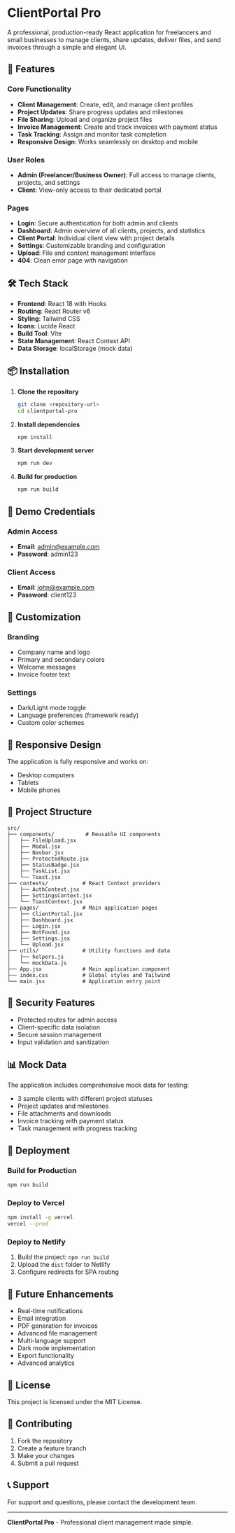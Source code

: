 # ClientPortal Pro

A professional, production-ready React application for freelancers and small businesses to manage clients, share updates, deliver files, and send invoices through a simple and elegant UI.

## 🚀 Features

### Core Functionality
- **Client Management**: Create, edit, and manage client profiles
- **Project Updates**: Share progress updates and milestones
- **File Sharing**: Upload and organize project files
- **Invoice Management**: Create and track invoices with payment status
- **Task Tracking**: Assign and monitor task completion
- **Responsive Design**: Works seamlessly on desktop and mobile

### User Roles
- **Admin (Freelancer/Business Owner)**: Full access to manage clients, projects, and settings
- **Client**: View-only access to their dedicated portal

### Pages
- **Login**: Secure authentication for both admin and clients
- **Dashboard**: Admin overview of all clients, projects, and statistics
- **Client Portal**: Individual client view with project details
- **Settings**: Customizable branding and configuration
- **Upload**: File and content management interface
- **404**: Clean error page with navigation

## 🛠️ Tech Stack

- **Frontend**: React 18 with Hooks
- **Routing**: React Router v6
- **Styling**: Tailwind CSS
- **Icons**: Lucide React
- **Build Tool**: Vite
- **State Management**: React Context API
- **Data Storage**: localStorage (mock data)

## 📦 Installation

1. **Clone the repository**
   ```bash
   git clone <repository-url>
   cd clientportal-pro
   ```

2. **Install dependencies**
   ```bash
   npm install
   ```

3. **Start development server**
   ```bash
   npm run dev
   ```

4. **Build for production**
   ```bash
   npm run build
   ```

## 🎯 Demo Credentials

### Admin Access
- **Email**: admin@example.com
- **Password**: admin123

### Client Access
- **Email**: john@example.com
- **Password**: client123

## 🎨 Customization

### Branding
- Company name and logo
- Primary and secondary colors
- Welcome messages
- Invoice footer text

### Settings
- Dark/Light mode toggle
- Language preferences (framework ready)
- Custom color schemes

## 📱 Responsive Design

The application is fully responsive and works on:
- Desktop computers
- Tablets
- Mobile phones

## 🔧 Project Structure

```
src/
├── components/          # Reusable UI components
│   ├── FileUpload.jsx
│   ├── Modal.jsx
│   ├── Navbar.jsx
│   ├── ProtectedRoute.jsx
│   ├── StatusBadge.jsx
│   ├── TaskList.jsx
│   └── Toast.jsx
├── contexts/           # React Context providers
│   ├── AuthContext.jsx
│   ├── SettingsContext.jsx
│   └── ToastContext.jsx
├── pages/              # Main application pages
│   ├── ClientPortal.jsx
│   ├── Dashboard.jsx
│   ├── Login.jsx
│   ├── NotFound.jsx
│   ├── Settings.jsx
│   └── Upload.jsx
├── utils/              # Utility functions and data
│   ├── helpers.js
│   └── mockData.js
├── App.jsx             # Main application component
├── index.css           # Global styles and Tailwind
└── main.jsx            # Application entry point
```

## 🔐 Security Features

- Protected routes for admin access
- Client-specific data isolation
- Secure session management
- Input validation and sanitization

## 📊 Mock Data

The application includes comprehensive mock data for testing:
- 3 sample clients with different project statuses
- Project updates and milestones
- File attachments and downloads
- Invoice tracking with payment status
- Task management with progress tracking

## 🚀 Deployment

### Build for Production
```bash
npm run build
```

### Deploy to Vercel
```bash
npm install -g vercel
vercel --prod
```

### Deploy to Netlify
1. Build the project: `npm run build`
2. Upload the `dist` folder to Netlify
3. Configure redirects for SPA routing

## 🔮 Future Enhancements

- Real-time notifications
- Email integration
- PDF generation for invoices
- Advanced file management
- Multi-language support
- Dark mode implementation
- Export functionality
- Advanced analytics

## 📄 License

This project is licensed under the MIT License.

## 🤝 Contributing

1. Fork the repository
2. Create a feature branch
3. Make your changes
4. Submit a pull request

## 📞 Support

For support and questions, please contact the development team.

---

**ClientPortal Pro** - Professional client management made simple.